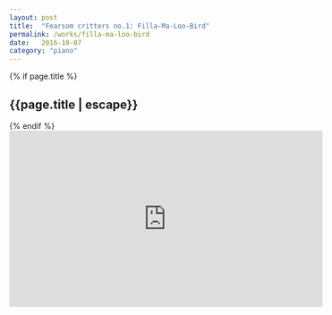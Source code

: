 ```yaml
---
layout: post
title:  "Fearsom critters no.1: Filla-Ma-Loo-Bird"
permalink: /works/filla-ma-loo-bird
date:   2016-10-07
category: "piano"
---
```

{% if page.title %}
<h2>{{page.title | escape}}</h2>
{% endif %}

<iframe width="560" height="315" src="https://www.youtube.com/embed/FCeOEZZ_8n0" frameborder="0" allow="accelerometer; autoplay; clipboard-write; encrypted-media; gyroscope; picture-in-picture" allowfullscreen></iframe>